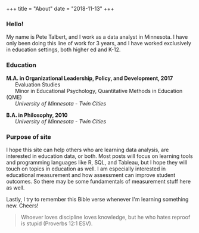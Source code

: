 +++
title = "About"
date = "2018-11-13"
+++

### Hello!

My name is Pete Talbert, and I work as a data analyst in Minnesota. I have only been doing this line of work for 3 years, and I have worked exclusively in education settings, both higher ed and K-12.

### Education

**M.A. in Organizational Leadership, Policy, and Development, 2017**  
&nbsp;&nbsp;&nbsp;&nbsp;&nbsp;&nbsp;Evaluation Studies  
&nbsp;&nbsp;&nbsp;&nbsp;&nbsp;&nbsp;Minor in Educational Psychology, Quantitative Methods in Education (QME)  
&nbsp;&nbsp;&nbsp;&nbsp;&nbsp;&nbsp;*University of Minnesota - Twin Cities*


**B.A. in Philosophy, 2010**  
&nbsp;&nbsp;&nbsp;&nbsp;&nbsp;&nbsp;*University of Minnesota - Twin Cities*

### Purpose of site

I hope this site can help others who are learning data analysis, are interested in education data, or both. Most posts will focus on learning tools and programming languages like R, SQL, and Tableau, but I hope they will touch on topics in education as well. I am especially interested in educational measurement and how assessment can improve student outcomes. So there may be some fundamentals of measurement stuff here as well.

Lastly, I try to remember this Bible verse whenever I'm learning something new. Cheers!

> Whoever loves discipline loves knowledge,
    but he who hates reproof is stupid (Proverbs 12:1 ESV).